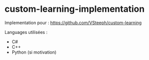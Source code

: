 # custom-learning-implementation

Implementation pour : https://github.com/VSteeph/custom-learning 

Languages utilisées :
* C# 
* C++
* Python (si motivation)
